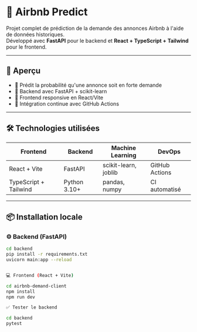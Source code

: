 # 🏡 Airbnb Predict
Projet complet de prédiction de la demande des annonces Airbnb à l'aide de données historiques.  
Développé avec **FastAPI** pour le backend et **React + TypeScript + Tailwind** pour le frontend.

---

## 🚀 Aperçu

- 🔮 Prédit la probabilité qu'une annonce soit en forte demande
- 🧪 Backend avec FastAPI + scikit-learn
- 🎨 Frontend responsive en React/Vite
- 🔄 Intégration continue avec GitHub Actions

---

## 🛠️ Technologies utilisées

| Frontend              | Backend            | Machine Learning      | DevOps            |
|-----------------------|--------------------|------------------------|-------------------|
| React + Vite          | FastAPI            | scikit-learn, joblib   | GitHub Actions    |
| TypeScript + Tailwind | Python 3.10+       | pandas, numpy          | CI automatisé     |

---

## 📦 Installation locale

### ⚙️ Backend (FastAPI)

```bash
cd backend
pip install -r requirements.txt
uvicorn main:app --reload


💻 Frontend (React + Vite)

cd airbnb-demand-client
npm install
npm run dev

✅ Tester le backend

cd backend
pytest



